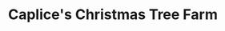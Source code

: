 ---
title: "Caplice's Christmas Tree Farm"
url: /cahir/caplices-christmas-tree-farm/
shop: Hofladen
---
